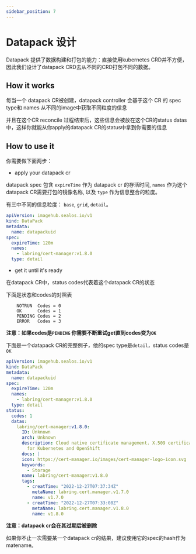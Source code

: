 ```yaml
---
sidebar_position: 7
---
```


# Datapack 设计

Datapack 提供了数据构建和打包的能力：直接使用kubernetes CRD并不方便，因此我们设计了datapack CRD去从不同的CRD打包不同的数据。

## How it works

每当一个 datapack CR被创建，datapack controller 会基于这个 CR 的 spec type和 names 从不同的image中获取不同粒度的信息

并且在这个CR reconcile 过程结束后，这些信息会被放在这个CR的status datas中，这样你就能从你apply的datapack
CR的status中拿到你需要的信息

## How to use it

你需要做下面两步：

- apply your datapack cr

datapack spec 包含 `expireTime` 作为 datapack cr 的存活时间, `names` 作为这个 datapack CR需要打包的镜像名称, 以及 `type`
作为信息整合的粒度。

有三中不同的信息粒度： `base`, `grid`, `detail`。

```yaml
apiVersion: imagehub.sealos.io/v1
kind: DataPack
metadata:
  name: datapackuid
spec:
  expireTime: 120m
  names:
    - labring/cert-manager:v1.8.0
  type: detail
```

- get it until it's ready

在datapack CR中，status codes代表着这个datapack CR的状态

下面是状态和codes的对照表

```
	NOTRUN  Codes = 0
	OK      Codes = 1
	PENDING Codes = 2
	ERROR   Codes = 3
```

**注意：如果codes是`PENDING` 你需要不断重试get直到codes变为`OK`**

下面是一个datapack CR的完整例子，他的spec type是`detail`，status codes是`OK`

```yaml
apiVersion: imagehub.sealos.io/v1
kind: DataPack
metadata:
  name: datapackuid
spec:
  expireTime: 120m
  names:
    - labring/cert-manager:v1.8.0
  type: detail
status:
  codes: 1
  datas:
    labring/cert-manager:v1.8.0:
      ID: Unknown
      arch: Unknown
      description: Cloud native certificate management. X.509 certificate management
        for Kubernetes and OpenShift
      docs: |
      icon: https://cert-manager.io/images/cert-manager-logo-icon.svg
      keywords:
        - Storage
      name: labring/cert-manager:v1.8.0
      tags:
        - creatTime: "2022-12-27T07:37:34Z"
          metaName: labring.cert.manager.v1.7.0
          name: v1.7.0
        - creatTime: "2022-12-27T07:33:08Z"
          metaName: labring.cert.manager.v1.8.0
          name: v1.8.0
```

**注意：datapack cr会在其过期后被删除**

如果你不止一次需要某一个datapack cr的结果，建议使用它的spec的hash作为matename。